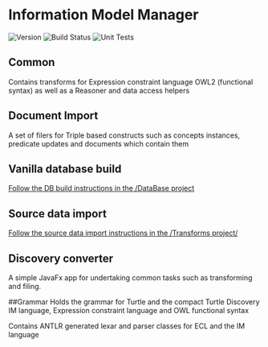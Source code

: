 # Information Model Manager
![Version](https://s3.eu-west-2.amazonaws.com/endeavour-codebuild/badges/InformationManager/version.svg)
![Build Status](https://s3.eu-west-2.amazonaws.com/endeavour-codebuild/badges/InformationManager/build.svg)
![Unit Tests](https://s3.eu-west-2.amazonaws.com/endeavour-codebuild/badges/InformationManager/unit-test.svg)

## Common
Contains transforms for Expression constraint language OWL2 (functional syntax) as well as a Reasoner and data  access helpers


## Document Import
A set of filers for Triple based constructs such as concepts instances, predicate updates and documents which contain them

## Vanilla database build

[Follow the DB build instructions in the /DataBase project ](/Database/README.md)

## Source data import

[Follow the source data import instructions in the /Transforms project/](/Transforms/README.md)


## Discovery converter

A simple JavaFx app for undertaking common tasks such as transforming and filing.

##Grammar
Holds the grammar for Turtle and the compact Turtle Discovery IM language, Expression constraint language and OWL functional syntax

Contains ANTLR generated lexar and parser classes for ECL and the IM language

